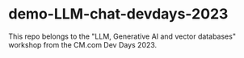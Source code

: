 # demo-LLM-chat-devdays-2023
This repo belongs to the "LLM, Generative AI and vector databases" workshop from the CM.com Dev Days 2023.
